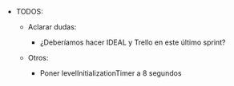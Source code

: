 - TODOS:
    - Aclarar dudas:
        - ¿Deberíamos hacer IDEAL y Trello en este último sprint?
    
    - Otros:
        - Poner levelInitializationTimer a 8 segundos